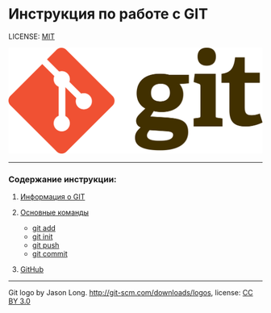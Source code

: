 
# Инструкция по работе с GIT


LICENSE: [MIT](./license.md)

![](./img/Git-logo.png)

---
### Содержание инструкции:
1. [Информация о GIT](./git.md)
2. [Основные команды]()
   * [git add](./add.md)
   * [git init](./init.md)
   * [git push](./push.md)
   * [git commit](./commit.md)

3. [GitHub](./github.md)   
---


Git logo by Jason Long. http://git-scm.com/downloads/logos,
license: [CC BY 3.0](https://creativecommons.org/licenses/by/3.0/)

